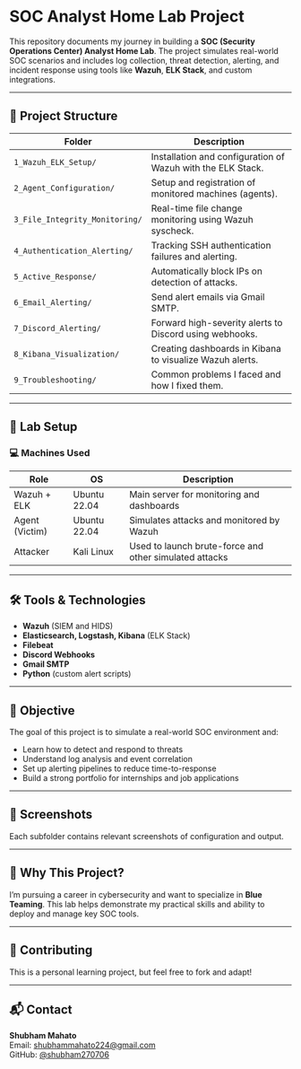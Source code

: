 # SOC Analyst Home Lab Project

This repository documents my journey in building a **SOC (Security Operations Center) Analyst Home Lab**. The project simulates real-world SOC scenarios and includes log collection, threat detection, alerting, and incident response using tools like **Wazuh**, **ELK Stack**, and custom integrations.

---

## 🧩 Project Structure

| Folder | Description |
|--------|-------------|
| `1_Wazuh_ELK_Setup/` | Installation and configuration of Wazuh with the ELK Stack. |
| `2_Agent_Configuration/` | Setup and registration of monitored machines (agents). |
| `3_File_Integrity_Monitoring/` | Real-time file change monitoring using Wazuh syscheck. |
| `4_Authentication_Alerting/` | Tracking SSH authentication failures and alerting. |
| `5_Active_Response/` | Automatically block IPs on detection of attacks. |
| `6_Email_Alerting/` | Send alert emails via Gmail SMTP. |
| `7_Discord_Alerting/` | Forward high-severity alerts to Discord using webhooks. |
| `8_Kibana_Visualization/` | Creating dashboards in Kibana to visualize Wazuh alerts. |
| `9_Troubleshooting/` | Common problems I faced and how I fixed them. |

---

## 🧪 Lab Setup

### 💻 Machines Used

| Role | OS | Description |
|------|----|-------------|
| Wazuh + ELK | Ubuntu 22.04 | Main server for monitoring and dashboards |
| Agent (Victim) | Ubuntu 22.04 | Simulates attacks and monitored by Wazuh |
| Attacker | Kali Linux | Used to launch brute-force and other simulated attacks |

---

## 🛠️ Tools & Technologies

- **Wazuh** (SIEM and HIDS)
- **Elasticsearch, Logstash, Kibana** (ELK Stack)
- **Filebeat**
- **Discord Webhooks**
- **Gmail SMTP**
- **Python** (custom alert scripts)

---

## 🎯 Objective

The goal of this project is to simulate a real-world SOC environment and:
- Learn how to detect and respond to threats
- Understand log analysis and event correlation
- Set up alerting pipelines to reduce time-to-response
- Build a strong portfolio for internships and job applications

---

## 📸 Screenshots

Each subfolder contains relevant screenshots of configuration and output.

---

## 🧠 Why This Project?

I’m pursuing a career in cybersecurity and want to specialize in **Blue Teaming**. This lab helps demonstrate my practical skills and ability to deploy and manage key SOC tools.

---

## 🤝 Contributing

This is a personal learning project, but feel free to fork and adapt!

---

## 📬 Contact

**Shubham Mahato**  
Email: [shubhammahato224@gmail.com](mailto:shubhammahato224@gmail.com)  
GitHub: [@shubham270706](https://github.com/shubham270706)
